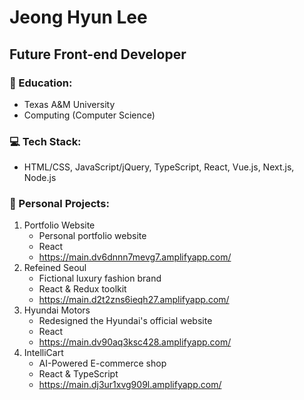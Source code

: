 # Jeong Hyun Lee

## Future Front-end Developer

### 🏫  Education:
- Texas A&M University
- Computing (Computer Science)

### 💻  Tech Stack:
- HTML/CSS, JavaScript/jQuery, TypeScript, React, Vue.js, Next.js, Node.js

### 🚀  Personal Projects:
1. Portfolio Website
   - Personal portfolio website 
   - React
   - https://main.dv6dnnn7mevg7.amplifyapp.com/
3. Refeined Seoul
   - Fictional luxury fashion brand 
   - React & Redux toolkit
   - https://main.d2t2zns6ieqh27.amplifyapp.com/
5. Hyundai Motors
   - Redesigned the Hyundai's official website
   - React
   - https://main.dv90aq3ksc428.amplifyapp.com/
7. IntelliCart 
   - AI-Powered E-commerce shop
   - React & TypeScript
   - https://main.dj3ur1xvg909l.amplifyapp.com/


<!--
**JunLee8108/JunLee8108** is a ✨ _special_ ✨ repository because its `README.md` (this file) appears on your GitHub profile.

Here are some ideas to get you started:

- 🔭 I’m currently working on ...
- 🌱 I’m currently learning ...
- 👯 I’m looking to collaborate on ...
- 🤔 I’m looking for help with ...
- 💬 Ask me about ...
- 📫 How to reach me: ...
- 😄 Pronouns: ...
- ⚡ Fun fact: ...
-->
